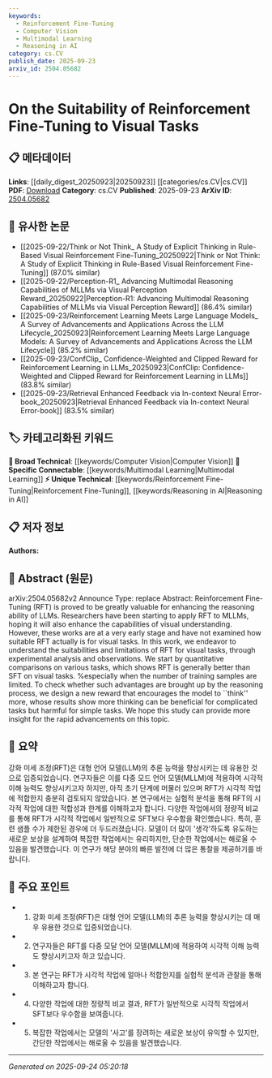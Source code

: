 ```yaml
---
keywords:
  - Reinforcement Fine-Tuning
  - Computer Vision
  - Multimodal Learning
  - Reasoning in AI
category: cs.CV
publish_date: 2025-09-23
arxiv_id: 2504.05682
---
```


<!-- KEYWORD_LINKING_METADATA:
{
  "processed_timestamp": "2025-09-24T05:20:18.861297",
  "vocabulary_version": "1.0",
  "selected_keywords": [
    "Reinforcement Fine-Tuning",
    "Computer Vision",
    "Multimodal Learning",
    "Reasoning in AI"
  ],
  "rejected_keywords": [],
  "similarity_scores": {
    "Reinforcement Fine-Tuning": 0.78,
    "Computer Vision": 0.72,
    "Multimodal Learning": 0.85,
    "Reasoning in AI": 0.8
  },
  "extraction_method": "AI_prompt_based",
  "budget_applied": true,
  "candidates_json": {
    "candidates": [
      {
        "surface": "Reinforcement Fine-Tuning",
        "canonical": "Reinforcement Fine-Tuning",
        "aliases": [
          "RFT"
        ],
        "category": "unique_technical",
        "rationale": "Reinforcement Fine-Tuning is a novel approach being explored for visual tasks, offering unique insights into model training.",
        "novelty_score": 0.75,
        "connectivity_score": 0.65,
        "specificity_score": 0.85,
        "link_intent_score": 0.78
      },
      {
        "surface": "Visual Tasks",
        "canonical": "Computer Vision",
        "aliases": [
          "Visual Understanding"
        ],
        "category": "broad_technical",
        "rationale": "Visual tasks are a fundamental aspect of computer vision, providing a broad technical link to existing knowledge.",
        "novelty_score": 0.4,
        "connectivity_score": 0.9,
        "specificity_score": 0.6,
        "link_intent_score": 0.72
      },
      {
        "surface": "Multimodal Large Language Models",
        "canonical": "Multimodal Learning",
        "aliases": [
          "MLLMs"
        ],
        "category": "specific_connectable",
        "rationale": "Multimodal learning is a trending area that connects language and vision, enhancing model capabilities.",
        "novelty_score": 0.68,
        "connectivity_score": 0.88,
        "specificity_score": 0.8,
        "link_intent_score": 0.85
      },
      {
        "surface": "Reasoning Ability",
        "canonical": "Reasoning in AI",
        "aliases": [
          "AI Reasoning"
        ],
        "category": "unique_technical",
        "rationale": "Understanding reasoning in AI models is crucial for advancing their decision-making processes.",
        "novelty_score": 0.7,
        "connectivity_score": 0.75,
        "specificity_score": 0.78,
        "link_intent_score": 0.8
      }
    ],
    "ban_list_suggestions": [
      "experimental analysis",
      "quantitative comparisons",
      "training samples"
    ]
  },
  "decisions": [
    {
      "candidate_surface": "Reinforcement Fine-Tuning",
      "resolved_canonical": "Reinforcement Fine-Tuning",
      "decision": "linked",
      "scores": {
        "novelty": 0.75,
        "connectivity": 0.65,
        "specificity": 0.85,
        "link_intent": 0.78
      }
    },
    {
      "candidate_surface": "Visual Tasks",
      "resolved_canonical": "Computer Vision",
      "decision": "linked",
      "scores": {
        "novelty": 0.4,
        "connectivity": 0.9,
        "specificity": 0.6,
        "link_intent": 0.72
      }
    },
    {
      "candidate_surface": "Multimodal Large Language Models",
      "resolved_canonical": "Multimodal Learning",
      "decision": "linked",
      "scores": {
        "novelty": 0.68,
        "connectivity": 0.88,
        "specificity": 0.8,
        "link_intent": 0.85
      }
    },
    {
      "candidate_surface": "Reasoning Ability",
      "resolved_canonical": "Reasoning in AI",
      "decision": "linked",
      "scores": {
        "novelty": 0.7,
        "connectivity": 0.75,
        "specificity": 0.78,
        "link_intent": 0.8
      }
    }
  ]
}
-->

# On the Suitability of Reinforcement Fine-Tuning to Visual Tasks

## 📋 메타데이터

**Links**: [[daily_digest_20250923|20250923]] [[categories/cs.CV|cs.CV]]
**PDF**: [Download](https://arxiv.org/pdf/2504.05682.pdf)
**Category**: cs.CV
**Published**: 2025-09-23
**ArXiv ID**: [2504.05682](https://arxiv.org/abs/2504.05682)

## 🔗 유사한 논문
- [[2025-09-22/Think or Not Think_ A Study of Explicit Thinking in Rule-Based Visual Reinforcement Fine-Tuning_20250922|Think or Not Think: A Study of Explicit Thinking in Rule-Based Visual Reinforcement Fine-Tuning]] (87.0% similar)
- [[2025-09-22/Perception-R1_ Advancing Multimodal Reasoning Capabilities of MLLMs via Visual Perception Reward_20250922|Perception-R1: Advancing Multimodal Reasoning Capabilities of MLLMs via Visual Perception Reward]] (86.4% similar)
- [[2025-09-23/Reinforcement Learning Meets Large Language Models_ A Survey of Advancements and Applications Across the LLM Lifecycle_20250923|Reinforcement Learning Meets Large Language Models: A Survey of Advancements and Applications Across the LLM Lifecycle]] (85.2% similar)
- [[2025-09-23/ConfClip_ Confidence-Weighted and Clipped Reward for Reinforcement Learning in LLMs_20250923|ConfClip: Confidence-Weighted and Clipped Reward for Reinforcement Learning in LLMs]] (83.8% similar)
- [[2025-09-23/Retrieval Enhanced Feedback via In-context Neural Error-book_20250923|Retrieval Enhanced Feedback via In-context Neural Error-book]] (83.5% similar)

## 🏷️ 카테고리화된 키워드
**🧠 Broad Technical**: [[keywords/Computer Vision|Computer Vision]]
**🔗 Specific Connectable**: [[keywords/Multimodal Learning|Multimodal Learning]]
**⚡ Unique Technical**: [[keywords/Reinforcement Fine-Tuning|Reinforcement Fine-Tuning]], [[keywords/Reasoning in AI|Reasoning in AI]]

## 📋 저자 정보

**Authors:** 

## 📄 Abstract (원문)

arXiv:2504.05682v2 Announce Type: replace 
Abstract: Reinforcement Fine-Tuning (RFT) is proved to be greatly valuable for enhancing the reasoning ability of LLMs. Researchers have been starting to apply RFT to MLLMs, hoping it will also enhance the capabilities of visual understanding. However, these works are at a very early stage and have not examined how suitable RFT actually is for visual tasks. In this work, we endeavor to understand the suitabilities and limitations of RFT for visual tasks, through experimental analysis and observations. We start by quantitative comparisons on various tasks, which shows RFT is generally better than SFT on visual tasks. %especially when the number of training samples are limited. To check whether such advantages are brought up by the reasoning process, we design a new reward that encourages the model to ``think'' more, whose results show more thinking can be beneficial for complicated tasks but harmful for simple tasks. We hope this study can provide more insight for the rapid advancements on this topic.

## 📝 요약

강화 미세 조정(RFT)은 대형 언어 모델(LLM)의 추론 능력을 향상시키는 데 유용한 것으로 입증되었습니다. 연구자들은 이를 다중 모드 언어 모델(MLLM)에 적용하여 시각적 이해 능력도 향상시키고자 하지만, 아직 초기 단계에 머물러 있으며 RFT가 시각적 작업에 적합한지 충분히 검토되지 않았습니다. 본 연구에서는 실험적 분석을 통해 RFT의 시각적 작업에 대한 적합성과 한계를 이해하고자 합니다. 다양한 작업에서의 정량적 비교를 통해 RFT가 시각적 작업에서 일반적으로 SFT보다 우수함을 확인했습니다. 특히, 훈련 샘플 수가 제한된 경우에 더 두드러졌습니다. 모델이 더 많이 '생각'하도록 유도하는 새로운 보상을 설계하여 복잡한 작업에서는 유리하지만, 단순한 작업에서는 해로울 수 있음을 발견했습니다. 이 연구가 해당 분야의 빠른 발전에 더 많은 통찰을 제공하기를 바랍니다.

## 🎯 주요 포인트

- 1. 강화 미세 조정(RFT)은 대형 언어 모델(LLM)의 추론 능력을 향상시키는 데 매우 유용한 것으로 입증되었습니다.
- 2. 연구자들은 RFT를 다중 모달 언어 모델(MLLM)에 적용하여 시각적 이해 능력도 향상시키고자 하고 있습니다.
- 3. 본 연구는 RFT가 시각적 작업에 얼마나 적합한지를 실험적 분석과 관찰을 통해 이해하고자 합니다.
- 4. 다양한 작업에 대한 정량적 비교 결과, RFT가 일반적으로 시각적 작업에서 SFT보다 우수함을 보여줍니다.
- 5. 복잡한 작업에서는 모델의 '사고'를 장려하는 새로운 보상이 유익할 수 있지만, 간단한 작업에서는 해로울 수 있음을 발견했습니다.


---

*Generated on 2025-09-24 05:20:18*